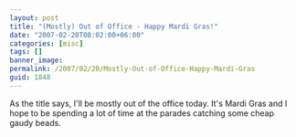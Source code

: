 ```yaml
---
layout: post
title: "(Mostly) Out of Office - Happy Mardi Gras!"
date: "2007-02-20T08:02:00+06:00"
categories: [misc]
tags: []
banner_image: 
permalink: /2007/02/20/Mostly-Out-of-Office-Happy-Mardi-Gras
guid: 1848
---
```


As the title says, I'll be mostly out of the office today. It's Mardi Gras and I hope to be spending a lot of time at the parades catching some cheap gaudy beads.